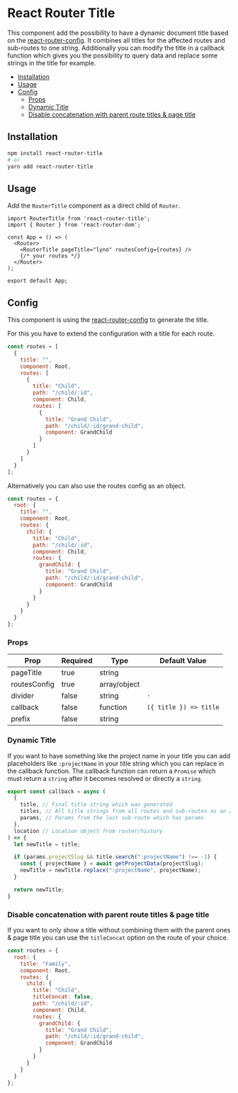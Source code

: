 # React Router Title

This component add the possibility to have a dynamic document title based on the [react-router-config](https://github.com/ReactTraining/react-router/blob/master/packages/react-router-config/README.md). It combines all titles for the affected routes and sub-routes to one string. Additionally you can modify the title in a callback function which gives you the possibility to query data and replace some strings in the title for example.

- [Installation](#installation)
- [Usage](#usage)
- [Config](#config)
  - [Props](#props)
  - [Dynamic Title](#dynamic-title)
  - [Disable concatenation with parent route titles & page title](#disable-concatenation-with-parent-route-titles--page-title)

## Installation

```bash
npm install react-router-title
# or
yarn add react-router-title
```

## Usage

Add the `RouterTitle` component as a direct child of `Router`.
```react
import RouterTitle from 'react-router-title';
import { Router } from 'react-router-dom';

const App = () => (
  <Router>
    <RouterTitle pageTitle="lyno" routesConfig={routes} />
    {/* your routes */}
  </Router>
);

export default App;
```

## Config

This component is using the [react-router-config](https://github.com/ReactTraining/react-router/blob/master/packages/react-router-config/README.md) to generate the title.

For this you have to extend the configuration with a title for each route.
```javascript
const routes = [
  {
    title: "",
    component: Root,
    routes: [
      {
        title: "Child",
        path: "/child/:id",
        component: Child,
        routes: [
          {
            title: "Grand Child",
            path: "/child/:id/grand-child",
            component: GrandChild
          }
        ]
      }
    ]
  }
];
```

Alternatively you can also use the routes config as an object.
```javascript
const routes = {
  root: {
    title: "",
    component: Root,
    routes: {
      child: {
        title: "Child",
        path: "/child/:id",
        component: Child,
        routes: {
          grandChild: {
            title: "Grand Child",
            path: "/child/:id/grand-child",
            component: GrandChild
          }
        }
      }
    }
  }
};
```

### Props

| Prop         | Required | Type         | Default Value
|--------------|----------|--------------|---------------
| pageTitle    | true     | string       |
| routesConfig | true     | array/object |
| divider      | false    | string       | `·`
| callback     | false    | function     | `({ title }) => title`
| prefix       | false    | string       |

### Dynamic Title

If you want to have something like the project name in your title you can add placeholders like `:projectName` in your title string which you can replace in the callback function. The callback function can return a `Promise` which must return a `string` after it becomes resolved or directly a `string`.

```javascript
export const callback = async (
  {
    title, // Final title string which was generated
    titles, // All title strings from all routes and sub-routes as an array
    params, // Params from the last sub-route which has params
  },
  location // Location object from router/history
) => {
  let newTitle = title;

  if (params.projectSlug && title.search(":projectName") !== -1) {
    const { projectName } = await getProjectData(projectSlug);
    newTitle = newTitle.replace(":projectName", projectName);
  }

  return newTitle;
}
```

### Disable concatenation with parent route titles & page title

If you want to only show a title without combining them with the parent ones & page title you can use the `titleConcat` option on the route of your choice.

```javascript
const routes = {
  root: {
    title: "Family",
    component: Root,
    routes: {
      child: {
        title: "Child",
        titleConcat: false,
        path: "/child/:id",
        component: Child,
        routes: {
          grandChild: {
            title: "Grand Child",
            path: "/child/:id/grand-child",
            component: GrandChild
          }
        }
      }
    }
  }
};
```
